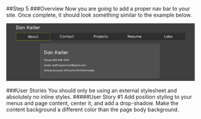 ##Step 5
###Overview
Now you are going to add a proper nav bar to your site. Once complete, it should look something similar to the example below.  
  
![example](example.png)  

###User Stories
You should only be using an external stylesheet and absolutely no inline styles.
#####User Story #1
Add position styling to your menus and page content, center it, and add a drop-shadow. Make the content background a different color than the page body background.
